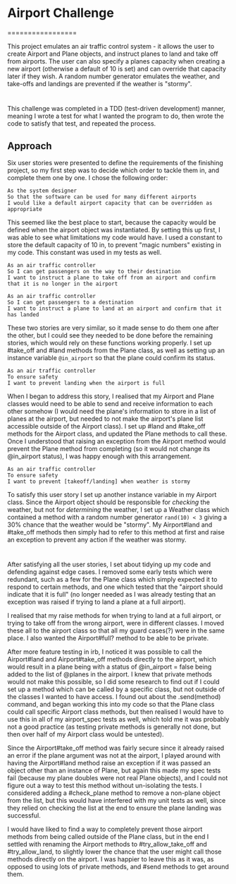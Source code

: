 # Airport Challenge
=================

This project emulates an air traffic control system - it allows the user to create Airport and Plane objects, and instruct planes to land and take off from airports.  The user can also specify a planes capacity when creating a new airport (otherwise a default of 10 is set) and can override that capacity later if they wish.  A random number generator emulates the weather, and take-offs and landings are prevented if the weather is "stormy".

#

This challenge was completed in a TDD (test-driven development) manner, meaning I wrote a test for what I wanted the program to do, then wrote the code to satisfy that test, and repeated the process.

## Approach

Six user stories were presented to define the requirements of the finishing project, so my first step was to decide which order to tackle them in, and complete them one by one.  I chose the following order:

```
As the system designer
So that the software can be used for many different airports
I would like a default airport capacity that can be overridden as appropriate
```

This seemed like the best place to start, because the capacity would be defined when the airport object was instantiated.  By setting this up first, I was able to see what limitations my code would have.  I used a constant to store the default capacity of 10 in, to prevent "magic numbers" existing in my code.  This constant was used in my tests as well.

```
As an air traffic controller
So I can get passengers on the way to their destination
I want to instruct a plane to take off from an airport and confirm that it is no longer in the airport
```

```
As an air traffic controller
So I can get passengers to a destination
I want to instruct a plane to land at an airport and confirm that it has landed
```

These two stories are very similar, so it made sense to do them one after the other, but I could see they needed to be done before the remaining stories, which would rely on these functions working properly.  I set up #take_off and #land methods from the Plane class, as well as setting up an instance variable `@in_airport` so that the plane could confirm its status.

```
As an air traffic controller
To ensure safety
I want to prevent landing when the airport is full
```

When I began to address this story, I realised that my Airport and Plane classes would need to be able to send and receive information to each other somehow (I would need the plane's information to store in a list of planes at the airport, but needed to not make the airport's plane list accessible outside of the Airport class).  I set up #land and #take_off methods for the Airport class, and updated the Plane methods to call these.  Once I understood that raising an exception from the Airport method would prevent the Plane method from completing (so it would not change its @in_airport status), I was happy enough with this arrangement.

```
As an air traffic controller
To ensure safety
I want to prevent [takeoff/landing] when weather is stormy
```

To satisfy this user story I set up another instance variable in my Airport class.  Since the Airport object should be responsible for *checking* the weather, but not for *determining* the weather, I set up a Weather class which contained a method with a random number generator `rand(10) < 3` giving a 30% chance that the weather would be "stormy".  My Airport#land and #take_off methods then simply had to refer to this method at first and raise an exception to prevent any action if the weather was stormy.

#

After satisfying all the user stories, I set about tidying up my code and defending against edge cases.  I removed some early tests which were redundant, such as a few for the Plane class which simply expected it to respond to certain methods, and one which tested that the "airport should indicate that it is full" (no longer needed as I was already testing that an exception was raised if trying to land a plane at a full airport).

I realised that my raise methods for when trying to land at a full airport, or trying to take off from the wrong airport, were in different classes.  I moved these all to the airport class so that all my guard cases(?) were in the same place.  I also wanted the Airport#full? method to be able to be private.

After more feature testing in irb, I noticed it was possible to call the Airport#land and Airport#take_off methods directly to the airport, which would result in a plane being with a status of @in_airport = false being added to the list of @planes in the airport.  I knew that private methods would not make this possible, so I did some research to find out if I could set up a method which can be called by a specific class, but not outside of the classes I wanted to have access.  I found out about the .send(method) command, and began working this into my code so that the Plane class could call specific Airport class methods, but then realised I would have to use this in all of my airport_spec tests as well, which told me it was probably not a good practice (as testing private methods is generally not done, but then over half of my Airport class would be untested).

Since the Airport#take_off method was fairly secure since it already raised an error if the plane argument was not at the airport, I played around with having the Airport#land method raise an exception if it was passed an object other than an instance of Plane, but again this made my spec tests fail (because my plane doubles were not real Plane objects), and I could not figure out a way to test this method without un-isolating the tests.  I considered adding a #check_plane method to remove a non-plane object from the list, but this would have interfered with my unit tests as well, since they relied on checking the list at the end to ensure the plane landing was successful.

I would have liked to find a way to completely prevent those airport methods from being called outside of the Plane class, but in the end I settled with renaming the Airport methods to #try_allow_take_off and #try_allow_land, to slightly lower the chance that the user might call those methods directly on the airport.  I was happier to leave this as it was, as opposed to using lots of private methods, and #send methods to get around them.
